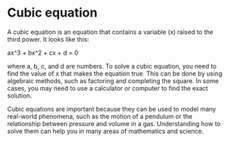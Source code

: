 # Cubic equation

A cubic equation is an equation that contains a variable (x) raised to the third power. It looks like this: 

ax^3 + bx^2 + cx + d = 0

where a, b, c, and d are numbers. To solve a cubic equation, you need to find the value of x that makes the equation true. This can be done by using algebraic methods, such as factoring and completing the square. In some cases, you may need to use a calculator or computer to find the exact solution.

Cubic equations are important because they can be used to model many real-world phenomena, such as the motion of a pendulum or the relationship between pressure and volume in a gas. Understanding how to solve them can help you in many areas of mathematics and science.
